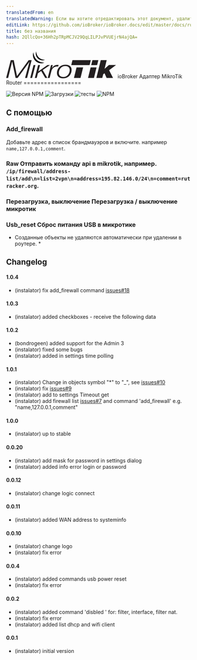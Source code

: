 ```yaml
---
translatedFrom: en
translatedWarning: Если вы хотите отредактировать этот документ, удалите поле «translationFrom», в противном случае этот документ будет снова автоматически переведен
editLink: https://github.com/ioBroker/ioBroker.docs/edit/master/docs/ru/adapterref/iobroker.mikrotik/README.md
title: без названия
hash: 2QllcQo+36Hh2pTRpMCJV29QqLILPJvPVUEjrN4ajQA=
---
```

![логотип](../../../en/adapterref/iobroker.mikrotik/admin/mikrotik_admin.png) ioBroker Адаптер MikroTik Router =================

![Версия NPM](http://img.shields.io/npm/v/iobroker.mikrotik.svg)
![Загрузки](https://img.shields.io/npm/dm/iobroker.mikrotik.svg)
![тесты](http://img.shields.io/travis/instalator/ioBroker.mikrotik/master.svg)
![NPM](https://nodei.co/npm/iobroker.mikrotik.png?downloads=true)

## С помощью
### Add_firewall
Добавьте адрес в список брандмауэров и включите.
например `name,127.0.0.1,comment`.

### Raw Отправить команду api в mikrotik, например. `/ip/firewall/address-list/add\n=list=2vpn\n=address=195.82.146.0/24\n=comment=rutracker.org`.
### Перезагрузка, выключение Перезагрузка / выключение микротик
### Usb_reset Сброс питания USB в микротике
* Созданные объекты не удаляются автоматически при удалении в роутере. *

## Changelog

#### 1.0.4
* (instalator) fix add_firewall command [issues#18](https://github.com/instalator/ioBroker.mikrotik/issues/18#issue-358331248)

#### 1.0.3
* (instalator) added checkboxes - receive the following data

#### 1.0.2
* (bondrogeen) added support for the Admin 3
* (instalator) fixed some bugs
* (instalator) added in settings time polling

#### 1.0.1
* (instalator) Change in objects symbol "*" to "_", see [issues#10](https://github.com/instalator/ioBroker.mikrotik/issues/10)
* (instalator) fix [issues#9](https://github.com/instalator/ioBroker.mikrotik/issues/9)
* (instalator) add to settings Timeout get
* (instalator) add firewall list [issues#7](https://github.com/instalator/ioBroker.mikrotik/issues/7) and command 'add_firewall' e.g. "name,127.0.0.1,comment"

#### 1.0.0
* (instalator) up to stable

#### 0.0.20
* (instalator) add mask for password in settings dialog
* (instalator) added info error login or password

#### 0.0.12
* (instalator) change logic connect

#### 0.0.11
* (instalator) added WAN address to systeminfo

#### 0.0.10
* (instalator) change logo
* (instalator) fix error

#### 0.0.4
* (instalator) added commands usb power reset
* (instalator) fix error

#### 0.0.2
* (instalator) added command 'disbled ' for: filter, interface, filter nat.
* (instalator) fix error
* (instalator) added list dhcp and wifi client

#### 0.0.1
* (instalator) initial version